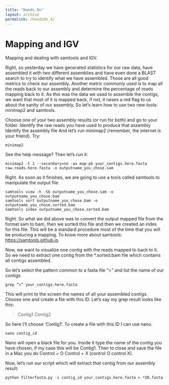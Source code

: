 ```yaml
---
title: "Hands On"
layout: archive
permalink: /handsOn_4/
---  
```


# Mapping and IGV

Mapping and dealing with samtools and IGV.

Right, so yesterday we have generated statistics for our raw data, have assembled it with two different assemblies and have even done a BLAST search to try to identify what we have assembled. Those are all good metrics to check our assembly. Another metric commonly used is to map all the reads back to our assembly and determine the percentage of reads mapping back to it. As this was the data we used to assemble the contigs, we want that most of it is mapped back, if not, it raises a red flag to us about the sanity of our assembly. So let’s learn how to use two new tools: minimap2 and samtools.

Choose one of your two assembly results (or run for both) and go to your folder.
Identify the raw reads you have used to produce that assembly
Identify the assembly file
And let’s run minimap2 (remember, the internet is your friend). Try:

  
```console  
minimap2
```  

See the help message? Then let’s run it:

```console  
minimap2 -t 1 --secondary=no -ax map-pb your_contigs.here.fasta raw.reads.here.fasta -o outputname_you_chose.sam
```  

Right. As soon as it finishes, we are going to use a tools called samtools to manipulate the output file

```console  
samtools view -h -Sb outputname_you_chose.sam -o outputname_you_chose.bam
samtools sort outputname_you_chose.bam -o outputname_you_chose.sorted.bam
Samtools index outputname_you_chose.sorted.bam
``` 
Right. So what we did above was to convert the output mapped file from the format sam to bam, then we sorted this file and then we created an index for this file. This will be a standard procedure most of the time that you will be producing a mapping. 
To know more about samtools: https://samtools.github.io

Now, we want to visualize one contig with the reads mapped to back to it. So we need to extract one contig from the *.sorted.bam file which contains all contigs assembled. 

So let’s select the pattern common to a fasta file “>” and list the name of our contigs

```console  
grep “>” your_contigs.here.fasta 
```  

This will print to the screen the names of all your assembled contigs. Choose one and create a file with this ID. Let’s say my grep result looks like this:

>Contig1
>Contig2

So here I’ll choose ‘Contig1’. To create a file with this ID I can use nano.

```console  
nano contig_id
```  

Nano will open a black file for you. Inside it type the name of the contig you have chosen, if my case this will be Contig1. Then to close and save the file in a Mac you do Control + O Control + X (control O control X). 

Now, let’s run our script which will extract that contig from our assembly result:

```console  
python filterfasta.py -i contig_id your_contigs.here.fasta > *ID.fasta
```  

